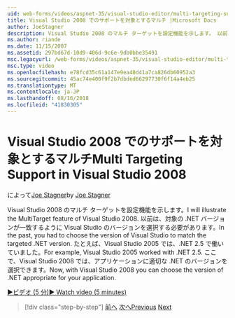 ```yaml
---
uid: web-forms/videos/aspnet-35/visual-studio-editor/multi-targeting-support-in-visual-studio-2008
title: Visual Studio 2008 でのサポートを対象とするマルチ |Microsoft Docs
author: JoeStagner
description: Visual Studio 2008 のマルチ ターゲットを設定機能を示します。 以前は、対象となる .NET versi を一致するように Visual Studio のバージョンを選択する必要がある.
ms.author: riande
ms.date: 11/15/2007
ms.assetid: 297bd67d-10d9-406d-9c6e-9db0bbe35491
msc.legacyurl: /web-forms/videos/aspnet-35/visual-studio-editor/multi-targeting-support-in-visual-studio-2008
msc.type: video
ms.openlocfilehash: e78fcd35c61a147e9ea40d41a7ca826db60952a3
ms.sourcegitcommit: 45ac74e400f9f2b7dbded66297730f6f14a4eb25
ms.translationtype: MT
ms.contentlocale: ja-JP
ms.lasthandoff: 08/16/2018
ms.locfileid: "41830305"
---
```

<a name="multi-targeting-support-in-visual-studio-2008"></a><span data-ttu-id="5e0b1-104">Visual Studio 2008 でのサポートを対象とするマルチ</span><span class="sxs-lookup"><span data-stu-id="5e0b1-104">Multi Targeting Support in Visual Studio 2008</span></span>
====================
<span data-ttu-id="5e0b1-105">によって[Joe Stagner](https://github.com/JoeStagner)</span><span class="sxs-lookup"><span data-stu-id="5e0b1-105">by [Joe Stagner](https://github.com/JoeStagner)</span></span>

<span data-ttu-id="5e0b1-106">Visual Studio 2008 のマルチ ターゲットを設定機能を示します。</span><span class="sxs-lookup"><span data-stu-id="5e0b1-106">I will illustrate the MultiTarget feature of Visual Studio 2008.</span></span> <span data-ttu-id="5e0b1-107">以前は、対象の .NET バージョンが一致するように Visual Studio のバージョンを選択する必要があります。</span><span class="sxs-lookup"><span data-stu-id="5e0b1-107">In the past, you had to choose the version of Visual Studio to match the targeted .NET version.</span></span> <span data-ttu-id="5e0b1-108">たとえば、Visual Studio 2005 では、.NET 2.5 で働いていました。</span><span class="sxs-lookup"><span data-stu-id="5e0b1-108">For example, Visual Studio 2005 worked with .NET 2.5.</span></span> <span data-ttu-id="5e0b1-109">ここで、Visual Studio 2008 では、アプリケーションに適切な .NET のバージョンを選択できます。</span><span class="sxs-lookup"><span data-stu-id="5e0b1-109">Now, with Visual Studio 2008 you can choose the version of .NET appropriate for your application.</span></span>

[<span data-ttu-id="5e0b1-110">&#9654;ビデオ (5 分)</span><span class="sxs-lookup"><span data-stu-id="5e0b1-110">&#9654; Watch video (5 minutes)</span></span>](https://channel9.msdn.com/Blogs/ASP-NET-Site-Videos/multi-targeting-support-in-visual-studio-2008)

> [!div class="step-by-step"]
> <span data-ttu-id="5e0b1-111">[前へ](javascript-debugging-in-visual-studio-2008.md)
> [次へ](intellisense-for-jscript-and-aspnet-ajax.md)</span><span class="sxs-lookup"><span data-stu-id="5e0b1-111">[Previous](javascript-debugging-in-visual-studio-2008.md)
[Next](intellisense-for-jscript-and-aspnet-ajax.md)</span></span>
